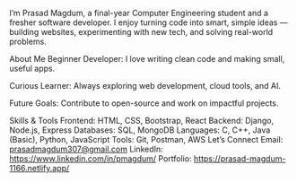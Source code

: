 I’m Prasad Magdum, a final-year Computer Engineering student and a fresher software developer. I enjoy turning code into smart, simple ideas — building websites, experimenting with new tech, and solving real-world problems.

About Me
Beginner Developer: I love writing clean code and making small, useful apps.

Curious Learner: Always exploring web development, cloud tools, and AI.

Future Goals: Contribute to open-source and work on impactful projects.

Skills & Tools
Frontend: HTML, CSS, Bootstrap, React
Backend: Django, Node.js, Express
Databases: SQL, MongoDB
Languages: C, C++, Java (Basic), Python, JavaScript
Tools: Git, Postman, AWS
Let’s Connect
Email: prasadmagdum307@gmail.com
LinkedIn: https://www.linkedin.com/in/pmagdum/
Portfolio: https://prasad-magdum-1166.netlify.app/
